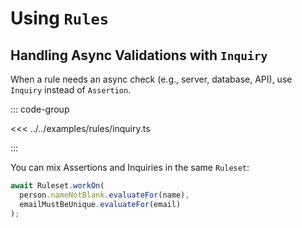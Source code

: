 # Using `Rules`

## Handling Async Validations with `Inquiry`

When a rule needs an async check (e.g., server, database, API), use
`Inquiry` instead of `Assertion`.

::: code-group

<<< ../../examples/rules/inquiry.ts

:::

You can mix Assertions and Inquiries in the same `Ruleset`:

```ts
await Ruleset.workOn(
  person.nameNotBlank.evaluateFor(name),
  emailMustBeUnique.evaluateFor(email)
);
```

